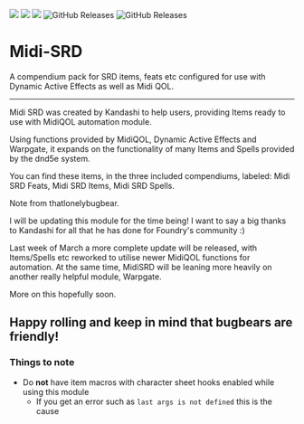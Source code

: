 ![](https://img.shields.io/badge/Foundry-v10.291-informational)
![](https://img.shields.io/badge/Dnd5e-2.1.x-informational)
![](https://img.shields.io/badge/MidiQOL-10.0.33+-informational)
![GitHub Releases](https://img.shields.io/github/downloads/thatlonelybugbear/midi-srd/latest/total)
![GitHub Releases](https://img.shields.io/github/downloads/thatlonelybugbear/midi-srd/total)
# Midi-SRD
A compendium pack for SRD items, feats etc configured for use with Dynamic Active Effects as well as Midi QOL. <hr>


Midi SRD was created by Kandashi to help users, providing Items ready to use with MidiQOL automation module.

Using functions provided by MidiQOL, Dynamic Active Effects and Warpgate, it expands on the functionality of many Items and Spells provided by the dnd5e system.

You can find these items, in the three included compendiums, labeled:
Midi SRD Feats,
Midi SRD Items,
Midi SRD Spells.



Note from thatlonelybugbear.

I will be updating this module for the time being! I want to say a big thanks to Kandashi for all that he has done for Foundry's community :)

Last week of March a more complete update will be released, with Items/Spells etc reworked to utilise newer MidiQOL functions for automation.
At the same time, MidiSRD will be leaning more heavily on another really helpful module, Warpgate.

More on this hopefully soon. 

Happy rolling and keep in mind that bugbears are friendly!
--

### Things to note
- Do **not** have item macros with character sheet hooks enabled while using this module
    - If you get an error such as `last args is not defined` this is the cause

